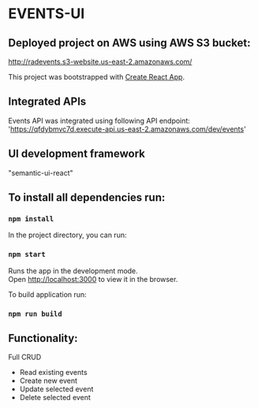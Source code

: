 # EVENTS-UI

## Deployed project on AWS using AWS S3 bucket:
http://radevents.s3-website.us-east-2.amazonaws.com/

This project was bootstrapped with [Create React App](https://github.com/facebook/create-react-app).

## Integrated APIs

Events API was integrated using following API endpoint:
'https://qfdybmvc7d.execute-api.us-east-2.amazonaws.com/dev/events'

## UI development framework

"semantic-ui-react"

## To install all dependencies run:

### `npm install`

In the project directory, you can run:

### `npm start`

Runs the app in the development mode.<br />
Open [http://localhost:3000](http://localhost:3000) to view it in the browser.

To build application run:

### `npm run build`

## Functionality:
Full CRUD
- Read existing events
- Create new event
- Update selected event
- Delete selected event